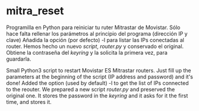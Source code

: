 # mitra_reset

Programilla en Python para reiniciar tu ruter Mitrastar de Movistar. Sólo hace falta rellenar los parámetros al principio del programa (dirección IP y clave)
Añadida la opción (por defecto) -l para listar las IPs conectadas al router.
Hemos hecho un nuevo *script*, *router.py* y conservado el original.
Obtiene la contraseña del *keyring* y la solicita la primera vez, para guardarla.

Small Python3 script to restart Movistar ES Mitrastar routers.
Just fill up the parameters at the beginning of the script (IP address and password) and it's done!
Added the option (used by default) -l to get the list of IPs connected to the reouter. 
We prepared a new script *router.py* and preserved the original one.
It stores the password in the *keyring* and it asks for it the first time, and stores it.

